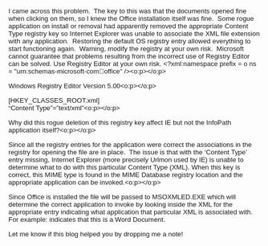 <span style="FONT-FAMILY: 'Arial','sans-serif'; FONT-SIZE: 10pt">I came across this problem.&nbsp; The key to this was that the documents opened fine when clicking on them, so I knew the Office installation itself was fine.&nbsp; Some rogue application on install or removal had apparently removed the appropriate Content Type registry key so Internet Explorer was unable to associate the XML file extension with any application.&nbsp; Restoring the default OS registry entry allowed everything to start functioning again.&nbsp; </span><span style="FONT-FAMILY: 'Arial','sans-serif'; FONT-SIZE: 10pt">Warning, modify the registry at your own risk.&nbsp; Microsoft cannot guarantee that problems resulting from the incorrect use of Registry Editor can be solved. Use Registry Editor at your own risk. <?xml:namespace prefix = o ns = "urn:schemas-microsoft-com:office:office" /><o:p></o:p></span>

<span style="FONT-FAMILY: 'Arial','sans-serif'; FONT-SIZE: 10pt">Windows Registry Editor Version 5.00<o:p></o:p></span>

<span style="FONT-FAMILY: 'Arial','sans-serif'; FONT-SIZE: 10pt">[HKEY_CLASSES_ROOT\.xml]<br />&#8220;Content Type&#8221;=&#8221;text/xml&#8221;<o:p></o:p></span>

<span style="FONT-FAMILY: 'Arial','sans-serif'; FONT-SIZE: 10pt">Why did this rogue deletion of this registry key affect IE but not the InfoPath application itself?<o:p></o:p></span>

<span style="FONT-FAMILY: 'Arial','sans-serif'; FONT-SIZE: 10pt">Since all the registry entries for the application were correct the associations in the registry for opening the file are in place.&nbsp; The issue is that with the &#8216;Content Type&#8217; entry missing, Internet Explorer (more precisely&nbsp;Urlmon used by IE)&nbsp;is unable to determine what to do with this particular Content Type (XML).&nbsp;When this key is correct, this MIME type is found in the MIME Database registry location and the appropriate application can be invoked.<o:p></o:p></span>

<span style="FONT-FAMILY: 'Arial','sans-serif'; FONT-SIZE: 10pt">Since Office is installed the file will be passed to MSOXMLED.EXE which will determine the correct application to invoke by looking inside the XML for the appropriate entry indicating what application that particular&nbsp;XML is associated with.&nbsp; For example: <?mso-application progid=&#8221;Word.Document&#8221;?> indicates that this is a Word Document.</span>

<span style="FONT-FAMILY: 'Arial','sans-serif'; FONT-SIZE: 10pt">Let me know if this&nbsp;blog helped you by dropping me a note!&nbsp;</span><p mce_keep="true">&nbsp;</p>